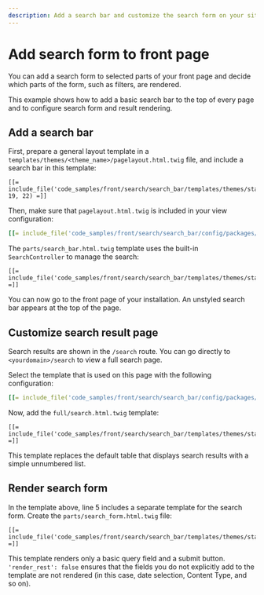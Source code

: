 ```yaml
---
description: Add a search bar and customize the search form on your site's front.
---
```


# Add search form to front page

You can add a search form to selected parts of your front page
and decide which parts of the form, such as filters, are rendered.

This example shows how to add a basic search bar to the top of every page
and to configure search form and result rendering.

## Add a search bar

First, prepare a general layout template in a `templates/themes/<theme_name>/pagelayout.html.twig` file, 
and include a search bar in this template:

``` html+twig hl_lines="1"
[[= include_file('code_samples/front/search/search_bar/templates/themes/standard/pagelayout.html.twig', 19, 22) =]]
```

Then, make sure that `pagelayout.html.twig` is included in your view configuration:

``` yaml
[[= include_file('code_samples/front/search/search_bar/config/packages/views.yaml', 0, 5) =]]
```

The `parts/search_bar.html.twig` template uses the built-in `SearchController` to manage the search:

``` html+twig
[[= include_file('code_samples/front/search/search_bar/templates/themes/standard/parts/search_bar.html.twig') =]]
```

You can now go to the front page of your installation.
An unstyled search bar appears at the top of the page.

## Customize search result page

Search results are shown in the `/search` route.
You can go directly to `<yourdomain>/search` to view a full search page.

Select the template that is used on this page with the following configuration:

``` yaml
[[= include_file('code_samples/front/search/search_bar/config/packages/views.yaml') =]]
```

Now, add the `full/search.html.twig` template:

``` html+twig hl_lines="5"
[[= include_file('code_samples/front/search/search_bar/templates/themes/standard/full/search.html.twig') =]]
```

This template replaces the default table that displays search results with a simple unnumbered list.

## Render search form

In the template above, line 5 includes a separate template for the search form.
Create the `parts/search_form.html.twig` file:

``` html+twig
[[= include_file('code_samples/front/search/search_bar/templates/themes/standard/parts/search_form.html.twig') =]]
```

This template renders only a basic query field and a submit button.
`'render_rest': false` ensures that the fields you do not explicitly add to the template are not rendered
(in this case, date selection, Content Type, and so on).

